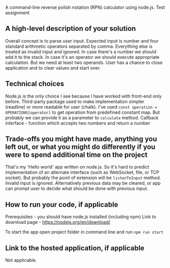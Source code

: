 A command-line reverse polish notation (RPN) calculator using node.js. Test assignment

A high-level description of your solution
-----------------
Overall concept is to parse user input. Expected input is number and four standard arithmetic operators separated by comma.
Everything else is treated as invalid input and ignored. In case there's a number we should add it to the stack.
In case it's an operator we should execute appropriate calculation. But we need at least two operands.
User has a chance to close application and to clear values and start over.


Technical choices
-----------------
Node.js is the only choice I see because I have worked with front-end only before. Third-party package used to make implementation simpler (readline) or more readable for user (chalk).
I've used `const operation = OPERATIONS[operator]` to get operation from predefined constant map.
But probably we can provide it as a parameter to `calculate` method.
Callback interface - function which accepts two numbers and return a number


Trade-offs you might have made, anything you left out, or what you might do differently if you were to spend additional time on the project
-----------------
That's my 'Hello world' app written on node.js. So it's hard to predict implementation of an alternate interface (such as WebSocket, file, or TCP socket).
But probably the point of extension will be `listenToInput` method.
Invalid input is ignored. Alternatively previous data may be cleared, or app can prompt user to decide what should be done with previous input.


How to run your code, if applicable
-----------------
Prerequisites - you should have node.js installed (including npm)
Link to download page - https://nodejs.org/en/download/

To start the app open project folder in command line and run `npm run start`


Link to the hosted application, if applicable
-----------------
Not applicable.

